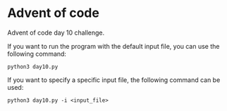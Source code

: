 # Advent of code
Advent of code day 10 challenge.

If you want to run the program with the default input file, you can use the following command:
```console
python3 day10.py
```

If you want to specify a specific input file, the following command can be used:
```console
python3 day10.py -i <input_file>
```
